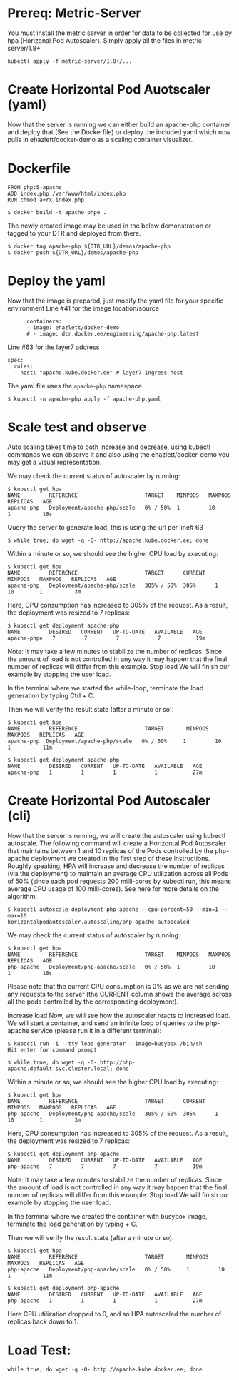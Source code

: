 # Prereq: Metric-Server
You must install the metric server in order for data to be collected for use by hpa (Horizonal Pod Autoscaler).
Simply apply all the files in metric-server/1.8+
```
kubectl apply -f metric-server/1.8+/...
```
# Create Horizontal Pod Auotscaler (yaml)
Now that the server is running we can either build an apache-php container and deploy that (See the Dockerfile) or deploy the included yaml which now pulls in ehazlett/docker-demo as a scaling container visualizer. 

# Dockerfile
```
FROM php:5-apache
ADD index.php /var/www/html/index.php
RUN chmod a+rx index.php
```
```
$ docker build -t apache-phpe .
```
The newly created image may be used in the below demonstration or tagged to your DTR and deployed from there.
```
$ docker tag apache-php ${DTR_URL}/demos/apache-php 
$ docker push ${DTR_URL}/demos/apache-php 
```

# Deploy the yaml
Now that the image is prepared, just modify the yaml file for your specific environment
Line #41 for the image location/source 
```
      containers:
      - image: ehazlett/docker-demo
      # - image: dtr.docker.ee/engineering/apache-php:latest
```
Line #63 for the layer7 address
```
spec:
  rules:
  - host: "apache.kube.docker.ee" # layer7 ingress host
```

The yaml file uses the `apache-php` namespace.
```
$ kubectl -n apache-php apply -f apache-php.yaml
```

# Scale test and observe
Auto scaling takes time to both increase and decrease, using kubectl commands we can observe it and also using the ehazlett/docker-demo you may get a visual representation.

We may check the current status of autoscaler by running:
```
$ kubectl get hpa
NAME         REFERENCE                     TARGET    MINPODS   MAXPODS   REPLICAS   AGE
apache-php   Deployment/apache-php/scale   0% / 50%  1         10        1          18s
```

Query the server to generate load, this is using the url per line# 63
```
$ while true; do wget -q -O- http://apache.kube.docker.ee; done
```
Within a minute or so, we should see the higher CPU load by executing:
```
$ kubectl get hpa
NAME         REFERENCE                     TARGET      CURRENT   MINPODS   MAXPODS   REPLICAS   AGE
apache-php   Deployment/apache-php/scale   305% / 50%  305%      1         10        1          3m
```
Here, CPU consumption has increased to 305% of the request. As a result, the deployment was resized to 7 replicas:

```
$ kubectl get deployment apache-php
NAME         DESIRED   CURRENT   UP-TO-DATE   AVAILABLE   AGE
apache-phpe   7         7         7            7           19m
```
Note: It may take a few minutes to stabilize the number of replicas. Since the amount of load is not controlled in any way it may happen that the final number of replicas will differ from this example.
Stop load
We will finish our example by stopping the user load.

In the terminal where we started the while-loop, terminate the load generation by typing Ctrl + C.

Then we will verify the result state (after a minute or so):
```
$ kubectl get hpa
NAME         REFERENCE                     TARGET       MINPODS   MAXPODS   REPLICAS   AGE
apache-php  Deployment/apache-php/scale   0% / 50%     1         10        1          11m
```
```
$ kubectl get deployment apache-php
NAME         DESIRED   CURRENT   UP-TO-DATE   AVAILABLE   AGE
apache-php   1         1         1            1           27m
```


# Create Horizontal Pod Autoscaler (cli)
Now that the server is running, we will create the autoscaler using kubectl autoscale. The following command will create a Horizontal Pod Autoscaler that maintains between 1 and 10 replicas of the Pods controlled by the php-apache deployment we created in the first step of these instructions. Roughly speaking, HPA will increase and decrease the number of replicas (via the deployment) to maintain an average CPU utilization across all Pods of 50% (since each pod requests 200 milli-cores by kubectl run, this means average CPU usage of 100 milli-cores). See here for more details on the algorithm.
```
$ kubectl autoscale deployment php-apache --cpu-percent=50 --min=1 --max=10
horizontalpodautoscaler.autoscaling/php-apache autoscaled
```
We may check the current status of autoscaler by running:
```
$ kubectl get hpa
NAME         REFERENCE                     TARGET    MINPODS   MAXPODS   REPLICAS   AGE
php-apache   Deployment/php-apache/scale   0% / 50%  1         10        1          18s
```
Please note that the current CPU consumption is 0% as we are not sending any requests to the server (the CURRENT column shows the average across all the pods controlled by the corresponding deployment).

Increase load
Now, we will see how the autoscaler reacts to increased load. We will start a container, and send an infinite loop of queries to the php-apache service (please run it in a different terminal):
```
$ kubectl run -i --tty load-generator --image=busybox /bin/sh
Hit enter for command prompt
```
```
$ while true; do wget -q -O- http://php-apache.default.svc.cluster.local; done
```
Within a minute or so, we should see the higher CPU load by executing:
```
$ kubectl get hpa
NAME         REFERENCE                     TARGET      CURRENT   MINPODS   MAXPODS   REPLICAS   AGE
php-apache   Deployment/php-apache/scale   305% / 50%  305%      1         10        1          3m
```
Here, CPU consumption has increased to 305% of the request. As a result, the deployment was resized to 7 replicas:

```
$ kubectl get deployment php-apache
NAME         DESIRED   CURRENT   UP-TO-DATE   AVAILABLE   AGE
php-apache   7         7         7            7           19m
```
Note: It may take a few minutes to stabilize the number of replicas. Since the amount of load is not controlled in any way it may happen that the final number of replicas will differ from this example.
Stop load
We will finish our example by stopping the user load.

In the terminal where we created the container with busybox image, terminate the load generation by typing <Ctrl> + C.

Then we will verify the result state (after a minute or so):
```
$ kubectl get hpa
NAME         REFERENCE                     TARGET       MINPODS   MAXPODS   REPLICAS   AGE
php-apache   Deployment/php-apache/scale   0% / 50%     1         10        1          11m
```
```
$ kubectl get deployment php-apache
NAME         DESIRED   CURRENT   UP-TO-DATE   AVAILABLE   AGE
php-apache   1         1         1            1           27m
```
Here CPU utilization dropped to 0, and so HPA autoscaled the number of replicas back down to 1.


# Load Test: 
```while true; do wget -q -O- http://apache.kube.docker.ee; done```